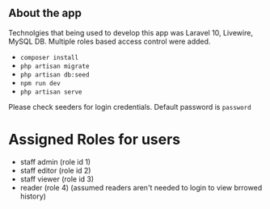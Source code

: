 ## About the app

Technolgies that being used to develop this app was Laravel 10, Livewire, MySQL DB. Multiple roles based access control were added.

- `composer install`
- `php artisan migrate`
- `php artisan db:seed`
- `npm run dev`
- `php artisan serve`

Please check seeders for login credentials. Default password is `password`

# Assigned Roles for users
- staff admin (role id 1)
- staff editor (role id 2)
- staff viewer (role id 3)
- reader (role 4) (assumed readers aren't needed to login to view brrowed history)

